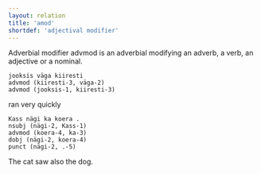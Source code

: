 ```yaml
---
layout: relation
title: 'amod'
shortdef: 'adjectival modifier'
---
```


Adverbial modifier advmod is an adverbial modifying an adverb, a verb, an adjective or a nominal. 

~~~sparse
jooksis väga kiiresti
advmod (kiiresti-3, väga-2)
advmod (jooksis-1, kiiresti-3)
~~~
ran very quickly

~~~sparse
Kass nägi ka koera .
nsubj (nägi-2, Kass-1)
advmod (koera-4, ka-3)
dobj (nägi-2, koera-4)
punct (nägi-2, .-5)
~~~

The cat saw also the dog.
